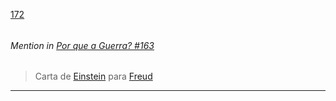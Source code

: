 [172](https://github.com/guilhermeprokisch/ideias/issues/172) 
###### 




 ######  Mention in [Por que a Guerra? #163](Por-que-a-Guerra?-#163)  
 > Carta de [Einstein](Einstein) para [Freud](Freud)

-------------------------------------------------------------------------------

